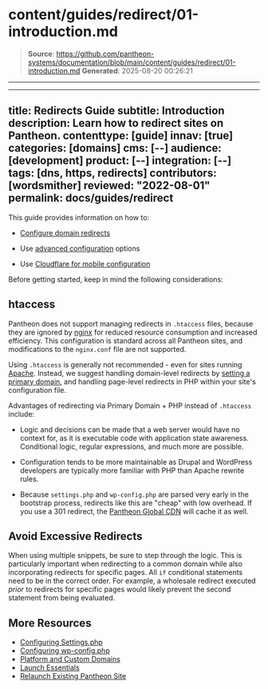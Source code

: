 # content/guides/redirect/01-introduction.md

> **Source**: https://github.com/pantheon-systems/documentation/blob/main/content/guides/redirect/01-introduction.md
> **Generated**: 2025-08-20 00:26:21

---

---
title: Redirects Guide
subtitle: Introduction
description: Learn how to redirect sites on Pantheon.
contenttype: [guide]
innav: [true]
categories: [domains]
cms: [--]
audience: [development]
product: [--]
integration: [--]
tags: [dns, https, redirects]
contributors: [wordsmither]
reviewed: "2022-08-01"
permalink: docs/guides/redirect
---

This guide provides information on how to:

- [Configure domain redirects](/guides/redirect/https/)

- Use [advanced configuration](/guides/redirect/advanced) options

- Use [Cloudflare for mobile configuration](/guides/redirect/mobile) 

Before getting started, keep in mind the following considerations:

## htaccess

Pantheon does not support managing redirects in `.htaccess` files, because they are ignored by [nginx](https://www.nginx.com/resources/wiki/#) for reduced resource consumption and increased efficiency. This configuration is standard across all Pantheon sites, and modifications to the `nginx.conf` file are not supported.

Using `.htaccess` is generally not recommended - even for sites running [Apache](https://httpd.apache.org/docs/trunk/howto/htaccess.html#when). Instead, we suggest handling domain-level redirects by [setting a primary domain](#set-a-primary-domain-via-the-dashboard), and handling page-level redirects in PHP within your site's configuration file.

Advantages of redirecting via  Primary Domain + PHP instead of `.htaccess` include:

- Logic and decisions can be made that a web server would have no context for, as it is executable code with application state awareness. Conditional logic, regular expressions, and much more are possible.

- Configuration tends to be more maintainable as Drupal and WordPress developers are typically more familiar with PHP than Apache rewrite rules.

- Because `settings.php` and `wp-config.php` are parsed very early in the bootstrap process, redirects like this are "cheap" with low overhead. If you use a 301 redirect, the [Pantheon Global CDN](/guides/global-cdn) will cache it as well.

## Avoid Excessive Redirects

When using multiple snippets, be sure to step through the logic. This is particularly important when redirecting to a common domain while also incorporating redirects for specific pages. All `if` conditional statements need to be in the correct order. For example, a wholesale redirect executed *prior* to redirects for specific pages would likely prevent the second statement from being evaluated.

## More Resources

- [Configuring Settings.php](/guides/php/settings-php)
- [Configuring wp-config.php](/guides/php/wp-config-php)
- [Platform and Custom Domains](/guides/domains)
- [Launch Essentials](/guides/launch)
- [Relaunch Existing Pantheon Site](/relaunch)
